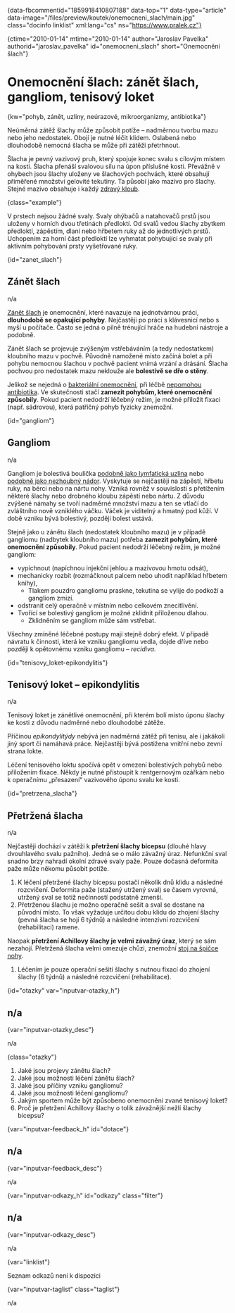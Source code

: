 
{data-fbcommentid="1859918410807188" data-top="1" data-type="article" data-image="/files/preview/koutek/onemocneni_slach/main.jpg" class="docinfo linklist" xml:lang="cs" ns="https://www.pralek.cz"}

{ctime="2010-01-14" mtime="2010-01-14" author="Jaroslav Pavelka" authorid="jaroslav\_pavelka" id="onemocneni\_slach" short="Onemocnění šlach"}

# Onemocnění šlach: zánět šlach, gangliom, tenisový loket

<!-- generated attribute kw by user_updatekw.sh on 2020-06-30, do not edit -->

{kw="pohyb, zánět, uzliny, neúrazové, mikroorganizmy, antibiotika"}

Neúměrná zátěž šlachy může způsobit potíže – nadměrnou tvorbu mazu nebo jeho nedostatek. Obojí je nutné léčit klidem. Oslabená nebo dlouhodobě nemocná šlacha se může při zátěži přetrhnout.

Šlacha je pevný vazivový pruh, který spojuje konec svalu s cílovým místem na kosti. Šlacha přenáší svalovou sílu na úpon příslušné kosti. Převážně v ohybech jsou šlachy uloženy ve šlachových pochvách, které obsahují přiměřené množství gelovité tekutiny. Ta působí jako mazivo pro šlachy. Stejné mazivo obsahuje i každý [zdravý kloub][1].

{class="example"}

V prstech nejsou žádné svaly. Svaly ohýbačů a natahovačů prstů jsou uloženy v horních dvou třetinách předloktí. Od svalů vedou šlachy zbytkem předloktí, zápěstím, dlaní nebo hřbetem ruky až do jednotlivých prstů. Uchopením za horní část předloktí lze vyhmatat pohybující se svaly při aktivním pohybování prsty vyšetřované ruky.

{id="zanet_slach"}

## Zánět šlach

n/a

[Zánět šlach][2] je onemocnění, které navazuje na jednotvárnou práci, **dlouhodobě se opakující pohyby**. Nejčastěji po práci s klávesnicí nebo s myší u počítače. Často se jedná o pilně trénující hráče na hudební nástroje a podobně.

Zánět šlach se projevuje zvýšeným vstřebáváním (a tedy nedostatkem) kloubního mazu v pochvě. Původně namožené místo začíná bolet a při pohybu nemocnou šlachou v pochvě pacient vnímá vrzání a drásání. Šlacha pochvou pro nedostatek mazu neklouže ale **bolestivě se dře o stěny**.

Jelikož se nejedná o [bakteriální onemocnění][3], při léčbě [nepomohou antibiotika][4]. Ve skutečnosti stačí **zamezit pohybům, které onemocnění způsobily**. Pokud pacient nedodrží léčebný režim, je možné přiložit fixaci (např. sádrovou), která patřičný pohyb fyzicky znemožní.

{id="gangliom"}

## Gangliom

n/a

Gangliom je bolestivá boulička [podobně jako lymfatická uzlina][5] nebo [podobně jako nezhoubný nádor][6]. Vyskytuje se nejčastěji na zápěstí, hřbetu ruky, na bérci nebo na nártu nohy. Vzniká rovněž v souvislosti s přetížením některé šlachy nebo drobného kloubu zápěstí nebo nártu. Z důvodu zvýšené námahy se tvoří nadměrné množství mazu a ten se vtlačí do zvláštního nově vzniklého váčku. Váček je viditelný a hmatný pod kůží. V době vzniku bývá bolestivý, později bolest ustává.

Stejně jako u zánětu šlach (nedostatek kloubního mazu) je v případě gangliomu (nadbytek kloubního mazu) potřeba **zamezit pohybům, které onemocnění způsobily**. Pokud pacient nedodrží léčebný režim, je možné gangliom:

  * vypíchnout (napíchnou injekční jehlou a mazivovou hmotu odsát),
  * mechanicky rozbít (rozmáčknout palcem nebo uhodit například hřbetem knihy), 
      * Tlakem pouzdro gangliomu praskne, tekutina se vylije do podkoží a gangliom zmizí.
  * odstranit celý operačně v místním nebo celkovém znecitlivění.
  * Tvořící se bolestivý gangliom je možné zklidnit přiloženou dlahou. 
      * Zklidněním se gangliom může sám vstřebat.

Všechny zmíněné léčebné postupy mají stejně dobrý efekt. V případě návratu k činnosti, která ke vzniku gangliomu vedla, dojde dříve nebo později k opětovnému vzniku gangliomu – _recidiva_.

{id="tenisovy_loket-epikondylitis"}

## Tenisový loket – epikondylitis

n/a

Tenisový loket je zánětlivé onemocnění, při kterém bolí místo úponu šlachy ke kosti z důvodu nadměrné nebo dlouhodobé zátěže.

Příčinou _epikondylitýdy_ nebývá jen nadměrná zátěž při tenisu, ale i jakákoli jiný sport či namáhavá práce. Nejčastěji bývá postižena vnitřní nebo zevní strana lokte.

Léčení tenisového loktu spočívá opět v omezení bolestivých pohybů nebo přiložením fixace. Někdy je nutné přistoupit k rentgernovým ozářkám nebo k operačnímu „přesazení“ vazivového úponu svalu ke kosti.

{id="pretrzena_slacha"}

## Přetržená šlacha

n/a

Nejčastěji dochází v zátěži k **přetržení šlachy bicepsu** (dlouhé hlavy dvouhlavého svalu pažního). Jedná se o málo závažný úraz. Nefunkční sval snadno brzy nahradí okolní zdravé svaly paže. Pouze dočasná deformita paže může někomu působit potíže.

  1. K léčení přetržené šlachy bicepsu postačí několik dnů klidu a následné rozcvičení. Deformita paže (stažený utržený sval) se časem vyrovná, utržený sval se totiž nečinností podstatně zmenší.
  2. Přetrženou šlachu je možno operačně sešít a sval se dostane na původní místo. To však vyžaduje určitou dobu klidu do zhojení šlachy (pevná šlacha se hojí 6 týdnů) a následné intenzivní rozcvičení (rehabilitaci) ramene.

Naopak **přetržení Achillovy šlachy je velmi závažný úraz**, který se sám nezahojí. Přetržená šlacha velmi omezuje chůzi, znemožní [stoj na špičce nohy][7].

  1. Léčením je pouze operační sešití šlachy s nutnou fixací do zhojení šlachy (6 týdnů) a následné rozcvičení (rehabilitace).

{id="otazky" var="inputvar-otazky_h"}

## n/a

{var="inputvar-otazky_desc"}

n/a

{class="otazky"}

  1. Jaké jsou projevy zánětu šlach?
  2. Jaké jsou možnosti léčení zánětu šlach?
  3. Jaké jsou příčiny vzniku gangliomu?
  4. Jaké jsou možnosti léčení gangliomu?
  5. Jakým sportem může být způsobeno onemocnění zvané tenisový loket?
  6. Proč je přetržení Achillovy šlachy o tolik závažnější nežli šlachy bicepsu?

{var="inputvar-feedback_h" id="dotace"}

## n/a

{var="inputvar-feedback_desc"}

n/a

{var="inputvar-odkazy_h" id="odkazy" class="filter"}

## n/a

{var="inputvar-odkazy_desc"}

n/a

{var="linklist"}

Seznam odkazů není k dispozici

{var="inputvar-taglist" class="taglist"}

n/a

 [1]: artroza
 [2]: zanet
 [3]: bakterie
 [4]: antibiotika
 [5]: lymfaticke_uzliny
 [6]: nezhoubne_nadory
 [7]: natazeni_natrzeni_svalu

